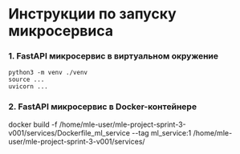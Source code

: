 # Инструкции по запуску микросервиса

### 1. FastAPI микросервис в виртуальном окружение

```
python3 -m venv ./venv
source ...
uvicorn ...
```


### 2. FastAPI микросервис в Docker-контейнере

docker build -f /home/mle-user/mle-project-sprint-3-v001/services/Dockerfile_ml_service --tag ml_service:1 /home/mle-user/mle-project-sprint-3-v001/services/
